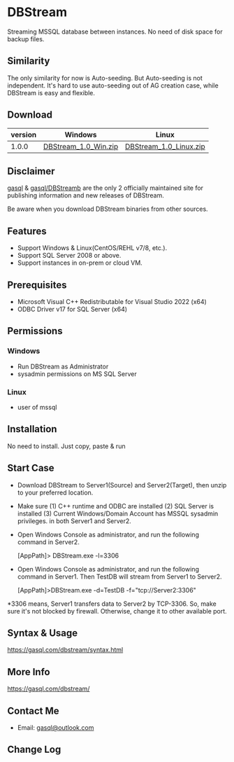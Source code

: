 # DBStream

Streaming MSSQL database between instances. No need of disk space for backup files. 

## Similarity

The only similarity for now is Auto-seeding. But Auto-seeding is not independent. It's hard to use auto-seeding out of AG creation case, while DBStream is easy and flexible.

## Download

| version | Windows                                                      | Linux                                                        |
| ------- | ------------------------------------------------------------ | ------------------------------------------------------------ |
| 1.0.0    | [DBStream_1.0_Win.zip](https://gasql.com/media/DBStream_1.0_Win.zip) | [DBStream_1.0_Linux.zip](https://gasql.com/media/DBStream_1.0_Linux.zip) |

## Disclaimer

[gasql](https://gasql.com) & [gasql/DBStreamb](https://github.com/gasql/DBStream) are the only 2 officially maintained site for publishing information and new releases of DBStream.

Be aware when you download DBStream binaries from other sources.

## Features

* Support Windows & Linux(CentOS/REHL v7/8, etc.).
* Support SQL Server 2008 or above.
* Support instances in on-prem or cloud VM.

## Prerequisites

* Microsoft Visual C++ Redistributable for Visual Studio 2022 (x64)
* ODBC Driver v17 for SQL Server (x64)

## Permissions
### Windows
* Run DBStream as Administrator
* sysadmin permissions on MS SQL Server
### Linux 
* user of mssql

## Installation
No need to install. Just copy, paste & run

## Start Case

- Download DBStream to Server1(Source) and Server2(Target), then unzip to your preferred location. 

- Make sure (1) C++ runtime and ODBC are installed (2) SQL Server is installed (3) Current Windows/Domain Account has MSSQL sysadmin privileges. in both Server1 and Server2.

- Open Windows Console as administrator, and run the following command in Server2. 

  [AppPath]> DBStream.exe -l=3306

- Open Windows Console as administrator, and run the following command in Server1. Then TestDB will stream from Server1 to Server2.

  [AppPath]>DBStream.exe -d=TestDB -f="tcp://Server2:3306"

*3306 means, Server1 transfers data to Server2 by TCP-3306. So, make sure it's not blocked by firewall. Otherwise, change it to other available port.

## Syntax & Usage
https://gasql.com/dbstream/syntax.html

## More Info
https://gasql.com/dbstream/

## Contact Me

- Email: gasql@outlook.com

## Change Log

